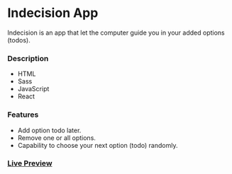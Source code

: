 # Indecision App

Indecision is an app that let the computer guide you in your added options (todos).

### Description

- HTML
- Sass
- JavaScript
- React


### **Features**

- Add option todo later.
- Remove one or all options.
- Capability to choose your next option (todo) randomly.


### [Live Preview](https://indecision-app-three.vercel.app)
